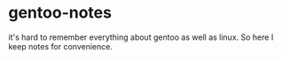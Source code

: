 gentoo-notes
============

it's hard to remember everything about gentoo as well as linux. So here I keep notes for convenience.